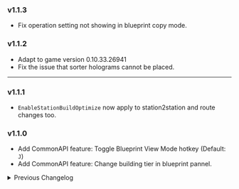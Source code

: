 ### v1.1.3
- Fix operation setting not showing in blueprint copy mode.   

### v1.1.2
- Adapt to game version 0.10.33.26941  
- Fix the issue that sorter holograms cannot be placed.  

----

### v1.1.1
- `EnableStationBuildOptimize` now apply to station2station and route changes too.  

### v1.1.0
- Add CommonAPI feature: Toggle Blueprint View Mode hotkey (Default: `J`)  
- Add CommonAPI feature: Change building tier in blueprint pannel.  

<details>
<summary>Previous Changelog</summary>

### v1.0.11
- Fix compatibility with GenesisBook for DSPCalculator shift-click enhance.  

### v1.0.10
- Add DSPCalculator v0.5.11 enhance: Shift-clicking on building icon will copy that building with recipe settings to hand.  

### v1.0.9
- Fix a bug that replace station doesn't clean up the localOrder/remoteOrder of other stations correctly.   

### v1.0.8
- Add config option `EnableStationBuildOptimize` (Default: false)  

### v1.0.7
- Add config option `GC when pause`.  
- Update Cheat Enabler compat to v2.3.26  

### v1.0.6
- Adapt to DSP v10.30.23292  
- Set config `EnableHologram` default value to false.  

### v1.0.5
- Use GetHashCode together with length to reduce false negative of clipboard content change detection  

### v1.0.4
- Add config option `UI - ClipboardPaste`  
- Update cursorText to show if the replacing station is too close to other stations  

### v1.0.3
- Adapt to DSP 0.10.29.21904  

### v1.0.2
- Disable replace station function for Orbital Collector.  
- Add CheatEnabler v2.3.9 compat.  

### v1.0.1
- Disable replace station function for Advanced Mining Machine.  

### v1.0.0
- Initial release. (DSP-0.10.28.21308)  

</details>